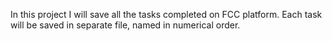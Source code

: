 In this project I will save all the tasks completed on FCC platform. 
Each task will be saved in separate file, named in numerical order.
